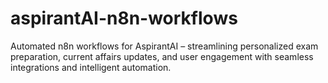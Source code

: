 # aspirantAI-n8n-workflows
Automated n8n workflows for AspirantAI – streamlining personalized exam preparation, current affairs updates, and user engagement with seamless integrations and intelligent automation.
